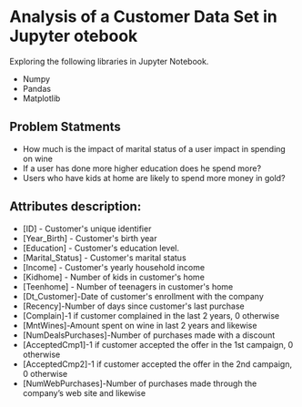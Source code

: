 # Analysis of a Customer Data Set in Jupyter otebook


Exploring the following libraries in Jupyter Notebook.
- Numpy
- Pandas
- Matplotlib

## Problem Statments

- How much is the impact of marital status of a user impact in spending on wine
- If a user has done more higher education does he spend more?
- Users who have kids at home are likely to spend more money in gold?

## Attributes description:
- [ID] - Customer's unique identifier
- [Year_Birth] - Customer's birth year
- [Education] - Customer's education level.
- [Marital_Status] - Customer's marital status
- [Income] - Customer's yearly household income
- [Kidhome] - Number of kids in customer's home
- [Teenhome] - Number of teenagers in customer's home
- [Dt_Customer]-Date of customer's enrollment with the company
- [Recency]-Number of days since customer's last purchase
- [Complain]-1 if customer complained in the last 2 years, 0 otherwise
- [MntWines]-Amount spent on wine in last 2 years and likewise
- [NumDealsPurchases]-Number of purchases made with a discount
- [AcceptedCmp1]-1 if customer accepted the offer in the 1st campaign, 0 otherwise
- [AcceptedCmp2]-1 if customer accepted the offer in the 2nd campaign, 0 otherwise
- [NumWebPurchases]-Number of purchases made through the company’s web site and likewise